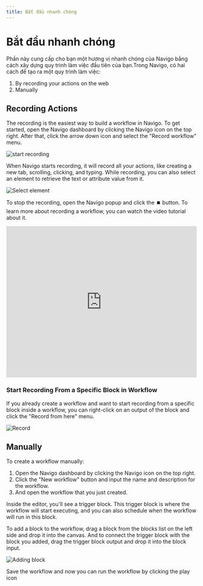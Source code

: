 ```yaml
---
title: Bắt đầu nhanh chóng
---
```


# Bắt đầu nhanh chóng
Phần này cung cấp cho bạn một hương vị nhanh chóng của Navigo bằng cách xây dựng quy trình làm việc đầu tiên của bạn.Trong Navigo, có hai cách để tạo ra một quy trình làm việc:
1. By recording your actions on the web
2. Manually

## Recording Actions

The recording is the easiest way to build a workflow in Navigo. To get started, open the Navigo dashboard by clicking the Navigo icon on the top right. After that, click the arrow down icon <v-remixicon name="riArrowLeftSLine" rotate="-90" /> and select the "Record workflow" menu.

![start recording](https://s3.ap-southeast-1.amazonaws.com/automa-pub/i/2024/11/29/ztyhv-eg.png)

When Navigo starts recording, it will record all your actions, like creating a new tab, scrolling, clicking, and typing.
While recording, you can also select an element to retrieve the text or attribute value from it.

![Select element](https://s3.ap-southeast-1.amazonaws.com/automa-pub/i/2024/11/29/ztyhu-qm.png)

To stop the recording, open the Navigo popup and click the ⏹️ button. To learn more about recording a workflow, you can watch the video tutorial about it.

<iframe width="100%" height="400" src="https://www.youtube.com/embed/NmRCgLtsPnY" title="YouTube video player" frameborder="0" allow="accelerometer; autoplay; clipboard-write; encrypted-media; gyroscope; picture-in-picture" allowfullscreen></iframe>

### Start Recording From a Specific Block in Workflow
If you already create a workflow and want to start recording from a specific block inside a workflow, you can right-click on an output of the block and click the "Record from here" menu.

![Record](https://s3.ap-southeast-1.amazonaws.com/automa-pub/i/2024/12/03/zzlqq-rx.gif) 

## Manually

To create a workflow manually:
1. Open the Navigo dashboard by clicking the Navigo icon on the top right.
2. Click the "New workflow" button and input the name and description for the workflow.
3. And open the workflow that you just created.

Inside the editor, you'll see a trigger block. This trigger block is where the workflow will start executing, and you can also schedule when the workflow will run in this block.

To add a block to the workflow, drag a block from the blocks list on the left side and drop it into the canvas. And to connect the trigger block with the block you added, drag the trigger block output and drop it into the block input. 

![Adding block](https://s3.ap-southeast-1.amazonaws.com/automa-pub/i/2024/12/03/zzlqp-a3.gif)

Save the workflow and now you can run the workflow by clicking the play icon <v-remixicon name="riPlayLine" />
